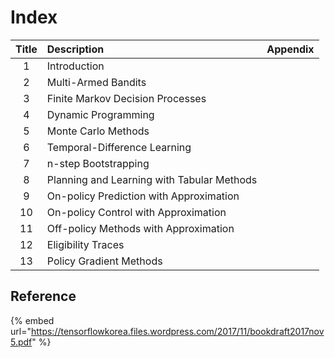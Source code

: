 # Index



| Title | Description | Appendix |
| :---: | :--- | :--- |
| 1 | Introduction |  |
| 2 | Multi-Armed Bandits |  |
| 3 | Finite Markov Decision Processes |  |
| 4 | Dynamic Programming |  |
| 5 | Monte Carlo Methods |  |
| 6 | Temporal-Difference Learning |  |
| 7 | n-step Bootstrapping |  |
| 8 | Planning and Learning with Tabular Methods |  |
| 9 | On-policy Prediction with Approximation |  |
| 10 | On-policy Control with Approximation |  |
| 11 | Off-policy Methods with Approximation |  |
| 12 | Eligibility Traces |  |
| 13 | Policy Gradient Methods |  |

## Reference

{% embed url="https://tensorflowkorea.files.wordpress.com/2017/11/bookdraft2017nov5.pdf" %}



